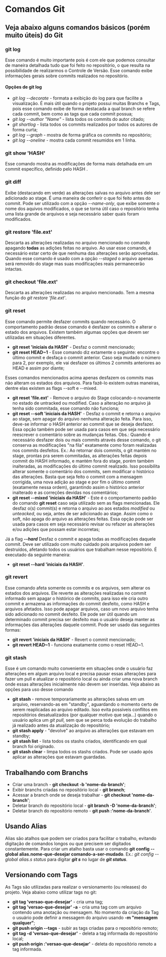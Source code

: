 
# Comandos Git

## Veja abaixo alguns comandos básicos (porém muito úteis) do Git

### **git log**
 
 Esse comando é muito importante pois é com ele que podemos consultar de maneira detalhada tudo que foi feito no repositório, o que resulta na possibilidade de realizarmos o Controle de Versão. Esse comando exibe informações gerais sobre commits realizados no repositório. 

#### Opções de git log
* *git log --decorate* - formata a exibição do log para que facilite a visualização. É mais útil quando o projeto possui muitas Branchs e Tags, pois esse comando exibe de forma destacada a qual branch se refere cada commit, bem como as tags que cada commit possua;
* *git log --author "Name"* - lista todos os commits do autor citado;
* *git shortlog* - lista todos os commits realizados por todos os autores de forma curta;
* *git log --graph* - mostra de forma gráfica os commits no repositório;
* *git log --oneline* - mostra cada commit resumidos em 1 linha.

### **git show 'HASH'**

 Esse comando mostra as modificações de forma mais detalhada em um commit específico, definido pelo HASH .

 ### **git diff**

Exibe (destacando em verde) as alterações salvas no arquivo antes dele ser adicionado ao stage. É uma maneira de conferir o que foi feito antes do commit. Pode ser utilizado com a opção *--name-only*, que exibe somente o nome dos aquivos modificados, o que se torna útil caso o repositório tenha uma lista grande de arquivos e seja necessário saber quais foram modificados.

### **git restore 'file.ext'**

 Descarta as alterações realizadas no arquivo mencionado no comando apagando **todas** as adições feitas no arquivo. Ao usar esse comando, é necessário estar certo de que nenhuma das alterações serão aproveitadas. Quando esse comando é usado com a opção _--staged_ o arquivo apenas será removido do stage mas suas modificações reais permanecerão intactas.

### **git checkout 'file.ext'**

Descarta as alterações realizadas no arquivo mencionado. Tem a mesma função do *git restore 'file.ext'*.

### **git reset**

Esse comando permite desfazer commits quando necessário. O comportamento padrão desse comando é desfazer os commits e alterar o estado dos arquivos. Existem também algumas opções que devem ser utilizadas em situações diferentes. 

* **git reset 'iniciais da HASH'** - Desfaz o commit mencionado;
* **git reset HEAD~1** - Esse comando diz extamente o seguinte: encontre o último commit e desfaça o commit anterior. Caso seja mudado o número para 2, por exemplo, ele vai desfazer os últimos 2 commits anteriores ao HEAD e assim por diante;

Esses comandos mencionados acima apenas desfazem os commits mas não alteram os estados dos arquivos. Para fazê-lo existem outras maneiras, dentre elas existem as flags --soft e --mixed.

* **git reset 'file.ext'** - Remove o arquivo do Stage colocando-o novamente no estado de untracked ou modified. Caso a alteração no arquivo já tenha sido commitada, esse comando não funciona;
* **git reset --soft 'iniciais da HASH'** - Desfaz o commit e retorna o arquivo ao stage, sem apagar do arquivo nenhuma alteração feita. Para isso, deve-se informar o HASH anterior ao commit que se deseja desfazer. Essa opção também pode ser usada para casos em que seja necessário reescrever o comentário sobre as mudanças feitas. 
Obs.: Quando é necessário desfazer dois ou mais commits através desse comando, o git conserva as modificações "na fila" exatamente como foram realizadas nos commits desfeitos. Ex.: Ao retornar dois commits, o git mantém no stage, prontas pra serem commitadas, as alterações feitas depois commit do HASH informado, e mantém fora do stage, porém também inalteradas, as modificações do último commit realizado. Isso possibilita alterar somente o comentário dos commits, sem modificar o histórico das alterações. Basta que seja feito o commit com a mensagem corrigida, uma nova adição ao stage e por fim o último commit (exatamente nessa ordem), garantindo assim o histórico anterior inalterado e as correções devidas nos comentários;
* **git reset --mixed 'iniciais da HASH'** - Este é o comportamento padrão do comando **git reset** caso seja utilizado sem as flags mencionadas. Ele desfaz o(s) commit(s) e retorna o arquivo ao aos estados *modified* ou *unteacked*, ou seja, antes de ser adicionado ao stage. Assim como o soft, não apaga do arquivo as alterações feitas. Essa opção pode ser usada para casos em seja necessário revisar ou refazer as alterações e/ou adições que possam estar incorretas;

Já a flag *__--hard__* Desfaz o commit e apaga todas as modificações daquele commit. Deve ser utilizado com muito cuidado pois arquivos podem ser destruídos, afetando todos os usuários que trabalham nesse repositório. É executado da seguinte maneira:

* **git reset --hard 'iniciais da HASH'**.



### **git revert**

Esse comando afeta somente os commits e os arquivos, sem alterar os estados dos arquivos. Ele reverte as alterações realizadas no commit informado sem apagar o histórico de commits, para isso ele cria outro commit e armazena as informações do commit desfeito, como HASH e arquivos afetados. Isso pode apagar arquivos, caso um novo arquivo tenha sido adicionado no commit desfeito. Ele pode ser útil quando um determinado commit precisa ser desfeito mas o usuário deseja manter as informações das alterações daquele commit. Pode ser usado das seguintes formas:

* **git revert 'iniciais da HASH'** - Revert o commit mencionado;
* **git revert HEAD~1** - funciona exatamente como o reset HEAD~1.

### **git stash**

Esse é um comando muito conveniente em situações onde o usuário faz alterações em algum arquivo local e precisa pausar essas alterações para fazer um pull e atualizar o repositório local ou ainda criar uma nova branch onde essas alterações inicialmente não devem ser inseridas. Veja abaixo as opções para uso desse comando

* **git stash** - remove temporariamente as alterações salvas em um arquivo, reservando-as em "standby", aguardando o momento certo de serem reaplicadas ao arquivo editado. Isso evita possíveis conflitos em repositórios desatualizados (por qualquer motivo que seja...) quando o usuário aplica um *git pull*, sem que se perca toda evolução do trabalho já realizado antes da atualização do repositório;
* **git stash apply** - "devolve" ao arquivo as alterações que estavam em standby;
* **git stash list** - lista todos os stashs criados, identificando em qual branch foi originado.
* **git stash clear** - limpa todos os stashs criados. Pode ser usado após aplicar as alterações que estavam guardadas.


## Trabalhando com Branchs

* Criar uma branch - **git checkout -b 'nome-da-branch'**;
* Exibir branchs criadas no repositório local - **git branch**;
* Acessar a branch onde se deseja trabalhar - **git checkout 'nome-da-branch'**;
* Deletar branch do repositório local - **git branch -D 'nome-da-branch'**;
* Deletar branch do repositório remoto - **git push :'nome-da-branch'**.


## Usando Alias

Alias são atalhos que podem ser criados para facilitar o trabalho, evitando digitação de comandos longos ou que precisem ser digitados constantemente. Para criar um atalho basta usar o comando **git config --global alias.nome-que-desejar comando-a-ser-mudado**.
Ex.: *git config --global alias.s status* para digitar __*git s*__ no lugar de __*git status*__.


## Versionando com Tags

As Tags são utilizadas para realizar o versionamento (ou releases) do projeto. Veja abaixo como utilizar tags no git:

* **git tag 'versao-que-desejar'** - cria uma tag;
* **git tag 'versao-que-desejar' -a** - cria uma tag com um arquivo contendo uma anotação ou mensagem. No momento da criação da Tag o usuário pode definir a messagem do arquivo usando __-m "mensagem qualquer"__;
* **git push origin --tags** - subir as tags criadas para o repositório remoto;
* **git tag -d 'versao-que-desejar'** - deleta a tag informada do repositório local;
* **git push origin :'versao-que-desejar'** - deleta do repositório remoto a tag informada.
